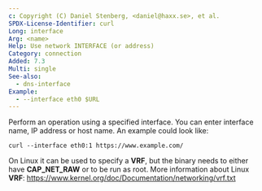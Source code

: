 ```yaml
---
c: Copyright (C) Daniel Stenberg, <daniel@haxx.se>, et al.
SPDX-License-Identifier: curl
Long: interface
Arg: <name>
Help: Use network INTERFACE (or address)
Category: connection
Added: 7.3
Multi: single
See-also:
  - dns-interface
Example:
  - --interface eth0 $URL
---
```


Perform an operation using a specified interface. You can enter interface
name, IP address or host name. An example could look like:

    curl --interface eth0:1 https://www.example.com/

On Linux it can be used to specify a **VRF**, but the binary needs to either
have **CAP_NET_RAW** or to be run as root. More information about Linux
**VRF**: https://www.kernel.org/doc/Documentation/networking/vrf.txt
